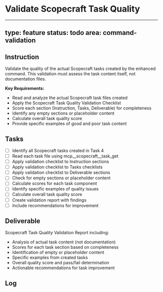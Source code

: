 # Validate Scopecraft Task Quality

---
type: feature
status: todo
area: command-validation
---


## Instruction
Validate the quality of the actual Scopecraft tasks created by the enhanced command. This validation must assess the task content itself, not documentation files.

**Key Requirements:**
- Read and analyze the actual Scopecraft task files created
- Apply the Scopecraft Task Quality Validation Checklist
- Score each section (Instruction, Tasks, Deliverable) for completeness
- Identify any empty sections or placeholder content
- Calculate overall task quality score
- Provide specific examples of good and poor task content

## Tasks
- [ ] Identify all Scopecraft tasks created in Task 4
- [ ] Read each task file using mcp__scopecraft__task_get
- [ ] Apply validation checklist to Instruction sections
- [ ] Apply validation checklist to Tasks checklists
- [ ] Apply validation checklist to Deliverable sections
- [ ] Check for empty sections or placeholder content
- [ ] Calculate scores for each task component
- [ ] Identify specific examples of quality issues
- [ ] Calculate overall task quality score
- [ ] Create validation report with findings
- [ ] Include recommendations for improvement

## Deliverable
Scopecraft Task Quality Validation Report including:
- Analysis of actual task content (not documentation)
- Scores for each task section based on completeness
- Identification of empty or placeholder content
- Specific examples from created tasks
- Overall quality score and pass/fail determination
- Actionable recommendations for task improvement

## Log
